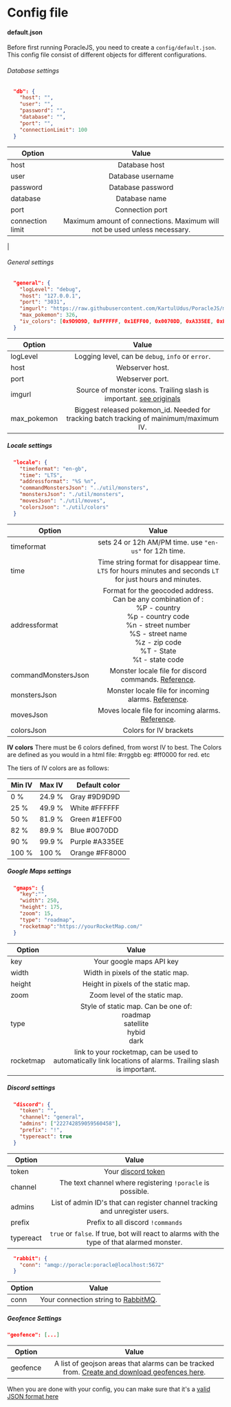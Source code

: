 # Config file


#### default.json

Before first running PoracleJS, you need to create a `config/default.json`.  
This config file consist of different objects for different configurations.


###### Database settings
```json
  "db": {
    "host": "",
    "user": "",
    "password": "",
    "database": "",
    "port": "",
    "connectionLimit": 100
  }
```

| Option        | Value         | 
| ------------- |:-------------:| 
| host      |  Database host    | 
| user      |  Database username| 
| password  |  Database password|   
| database  |  Database name    |   
| port      |  Connection port  |   
| connection limit| Maximum amount of connections. Maximum will not be used unless necessary.
|   


###### General settings

```json
  "general": {
    "logLevel": "debug",
    "host": "127.0.0.1",
    "port": "3031",
    "imgurl": "https://raw.githubusercontent.com/KartulUdus/PoracleJS/master/app/src/util/images/",
    "max_pokemon": 326,
    "iv_colors": [0x9D9D9D, 0xFFFFFF, 0x1EFF00, 0x0070DD, 0xA335EE, 0xFF8000]
  }
  ```
  
  | Option        | Value         | 
  | ------------- |:-------------:| 
  |logLevel | Logging level, can be `debug`, `info` or `error`.|
  |host |   Webserver host. |
  |port | Webserver port. | 
  |imgurl | Source of monster icons. Trailing slash is important. [see originals](https://github.com/KartulUdus/PoracleJS/tree/master/app/src/util/images) |
  | max_pokemon | Biggest released pokemon_id. Needed for tracking batch tracking of mainimum/maximum IV.|

##### Locale settings
  ```json
    "locale": {
      "timeformat": "en-gb",
      "time": "LTS",
      "addressformat": "%S %n",
      "commandMonstersJson": "../util/monsters",
      "monstersJson": "./util/monsters",
      "movesJson": "./util/moves",
      "colorsJson": "./util/colors"
    }
  ```
  | Option        | Value         | 
  | ------------- |:-------------:| 
  | timeformat    | sets 24 or 12h AM/PM time. use `"en-us"` for 12h time.|
  | time | Time string format for disappear time. `LTS` for hours minutes and seconds `LT` for just hours and minutes.|
  | addressformat | Format for the geocoded address. Can be any combination of : <br/>%P - country <br/>%p - country code <br/>%n - street number <br/>%S - street name <br/>%z - zip code <br/>%T - State  <br/>%t - state code|
  | commandMonstersJson | Monster locale file for discord commands. [Reference](https://github.com/KartulUdus/PoracleJS/tree/master/app/src/util/locale).|
  | monstersJson    | Monster locale file for incoming alarms. [Reference](https://github.com/KartulUdus/PoracleJS/tree/master/app/src/util/locale).|
  | movesJson    | Moves locale file for incoming alarms. [Reference](https://github.com/KartulUdus/PoracleJS/tree/master/app/src/util/locale).|
  | colorsJson   | Colors for IV brackets |

**IV colors**
There must be 6 colors defined, from worst IV to best. The Colors are defined as you would in a html file: #rrggbb eg: #ff0000 for red. etc

The tiers of IV colors are as follows:

  | Min IV      | Max IV      | Default color  |
  | ----------- | ----------- | -------------- |
  | 0 %         | 24.9 %      | Gray   #9D9D9D |
  | 25 %        | 49.9 %      | White  #FFFFFF |
  | 50 %        | 81.9 %      | Green  #1EFF00 |
  | 82 %        | 89.9 %      | Blue   #0070DD |
  | 90 %        | 99.9 %      | Purple #A335EE |
  | 100 %       | 100 %       | Orange #FF8000 |


##### Google Maps settings

```json
  "gmaps": {
    "key":"",
    "width": 250,
    "height": 175,
    "zoom": 15,
    "type": "roadmap",
    "rocketmap":"https://yourRocketMap.com/"
  }
```
| Option        | Value         | 
| ------------- |:-------------:| 
|key | Your google maps API key |
|width| Width in pixels of the static map.|
|height| Height in pixels of the static map.|
|zoom | Zoom level of the static map.|
|type| Style of static map. Can be one of: <br/>roadmap <br/>satellite <br/>hybid <br/>dark |
|rocketmap | link to your rocketmap, can be used to automatically link locations of alarms. Trailing slash is important. |

##### Discord settings

```json
  "discord": {
    "token": "",
    "channel": "general",
    "admins": ["222742859059560458"],
    "prefix": "!",
    "typereact": true
  }
```

| Option        | Value         | 
| ------------- |:-------------:| 
|token | Your [discord token](discordbot.md)|
|channel | The text channel where registering `!poracle` is possible. |
|admins| List of admin ID's that can register channel tracking and unregister users.|
|prefix| Prefix to all discord `!commands`|
|typereact| `true` or `false`. If true, bot will react to alarms with the type of that alarmed monster.|

```json
  "rabbit": {
    "conn": "amqp://poracle:poracle@localhost:5672"
  }
```
| Option        | Value         | 
| ------------- |:-------------:| 
|conn| Your connection string to [RabbitMQ](http://www.rabbitmq.com/download.html).|

##### Geofence Settings

```json
"geofence": [...]
```

| Option        | Value         | 
| ------------- |:-------------:| 
|geofence| A list of geojson areas that alarms can be tracked from. [Create and download geofences here](http://geo.jasparke.net/).|

When you are done with your config, you can make sure that it's a [valid JSON format here](https://jsonlint.com/)